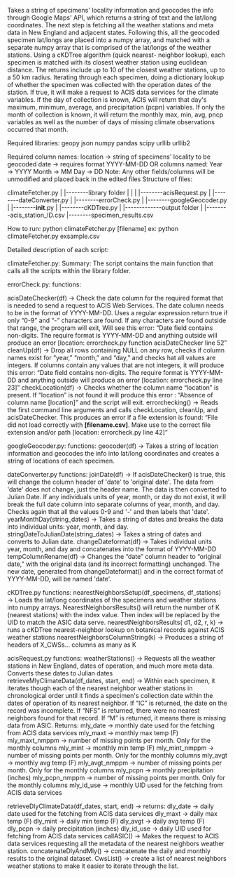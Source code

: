 Takes a string of specimens' locality information and geocodes the info through Google Maps' API,
which returns a string of text and the lat/long coordinates. The next step is fetching all the weather
stations and meta data in New England and adjacent states. Following this, all the geocoded
specimen lat/longs are placed into a numpy array, and matched with a separate numpy array that is
comprised of the lat/longs of the weather stations. Using a cKDTree algorithm (quick nearest-
neighbor lookup), each specimen is matched with its closest weather station using euclidean
distance. The returns include up to 10 of the closest weather stations, up to a 50 km radius. Iterating
through each specimen, doing a dictionary lookup of whether the specimen was collected with the
operation dates of the station. If true, it will make a request to ACIS data services for the climate
variables. If the day of collection is known, ACIS will return that day's maximum, minimum, average,
and precipitation (pcpn) variables. If only the month of collection is known, it will return the monthly
max, min, avg, pncp variables as well as the number of days of missing climate observations
occurred that month.

Required libraries:
geopy
json
numpy
pandas
scipy
urllib
urllib2

Required column names:
location → string of specimens' locality to be geocoded
date → requires format YYYY-MM-DD OR columns named:
Year → YYYY
Month → MM
Day → DD
Note:
Any other fields/columns will be unmodified and placed back in the edited files
Structure of files:

climateFetcher.py
|
|--------library folder
|                    |
|                    |--------acisRequest.py
|                    |--------dateConverter.py
|                    |--------errorCheck.py
|                    |--------googleGeocoder.py
|                    |--------__init__.py
|                    |--------cKDTree.py
|
|-------------output folder
                     |
                     |--------acis_station_ID.csv
                     |--------specimen_results.csv

How to run:
python climateFetcher.py [filename]
ex: python climateFetcher.py exsample.csv


Detailed description of each script:


climateFetcher.py:
Summary:
The script contains the main function that calls all the scripts within the library folder. 

errorCheck.py:
functions:


acisDateChecker(df) → Check the date column for the required format that is needed to send a request to ACIS Web Services. The date column needs to be in the format of YYYY-MM-DD. Uses a regular expression return true if only “0-9” and “-” characters are found. If any characters are found outside that range, the program will exit, Will see this error: “Date field contains non-digits. The require format is YYYY-MM-DD and anything outside will produce an error [location: errorcheck.py function acisDateChecker line 52”
cleanUp(df) → Drop all rows containing NULL on any row, checks if column names exist for “year,” “month,” and “day,” and checks hat all values are integers. If columns contain any values that are not integers, it will produce this error: “Date field contains non-digits. The require format is YYYY-MM-DD and anything outside will produce an error [location: errorcheck.py line 23]”
checkLocation(df) → Checks whether the column name “location” is present. If “location” is not found it will produce this error : “Absence of column name [location]” and the script will exit.
errorchecking() → Reads the first command line arguments and calls checkLocation, cleanUp, and acisDateChecker. This produces an error if a file extension is found: “File did not load correctly with **[filename.csv]**. Make use to the correct file extension and/or path [location: errorcheck.py line 42]”

googleGeocoder.py:
functions:
geocoder(df) → Takes a string of location information and geocodes the info into lat/long coordinates and creates a string of locations of each specimen.

dateConverter.py
functions:
joinDate(df) → If acisDateChecker() is true, this will change the column header of 'date' to 'original date'. The data from 'date' does not change, just the header name. The data is then converted to Julian Date. If any individuals units of year, month, or day do not exist, it will break the full date column into separate columns of year, month, and day. Checks again that all the values 0-9 and '-' and then labels that 'date'. 
yearMonthDay(string_dates) → Takes a string of dates and breaks the data into individual units: year, month, and day.
stringDateToJulianDate(string_dates) →  Takes a string of dates and converts to Julian date.
changeDateformat(df) → Takes individual units year, month, and day and concatenates into the format of YYYY-MM-DD
tempColumnRename(df) → Changes the “date” column header to “original date,” with the original data (and its incorrect formatting) unchanged. The new date, generated from changeDateformat() and in the correct format of YYYY-MM-DD, will be named 'date'.

cKDTree.py
functions:
nearestNeighborsSetup(df_specimens, df_stations) → Loads the lat/long coordinates of the specimens and weather stations into numpy arrays.  NearestNeighborsResults() will return the number of K (nearest stations) with the index value. Then index will be replaced by the UID to match the ASIC data serve.
nearestNeighborsResults( d1, d2, r, k) → runs a cKDTree nearest-neighbor lookup on botanical records against ACIS weather stations 
nearestNeighborsColumnString(k) → Produces a string of headers of X_CWSs... columns as many as K

acisRequest.py 
functions:
weatherStations() → Requests all the weather stations in New England, dates of operation, and much more meta data. Converts these dates to Julian dates  
retrieveMlyClimateData(df_dates, start, end) → Within each specimen, it iterates though each of the nearest neighbor weather stations in chronological order until it finds a specimen's collection date within the dates of operation of its nearest neighbor. If “IC” is returned, the date on the record was incomplete. If “NFS” is returned, there were no nearest neighbors found for that record. If “M” is returned, it means there is missing data from ASIC.
Returns:
mly_date → monthly date used for the fetching from ACIS data services
mly_maxt → monthly max temp (F)
mly_maxt_nmppm → number of missing points per month. Only for the monthly columns
mly_mint → monthly min temp (F)
mly_mint_nmppm → number of missing points per month. Only for the monthly columns 
mly_avgt → monthly avg temp (F)
mly_avgt_nmppm → number of missing points per month. Only for the monthly columns
mly_pcpn → monthly precipitation (inches)
mly_pcpn_nmppm → number of missing points per month. Only for the monthly columns
mly_id_use → monthly UID used for the fetching from ACIS data services

retrieveDlyClimateData(df_dates, start, end) →
returns:
dly_date → daily date used for the fetching from ACIS data services
dly_maxt → daily max temp (F)
dly_mint → daily min temp (F)
dly_avgt → daily avg temp (F)
dly_pcpn → daily precipitation (inches)
dly_id_use → daily UID used for fetching from ACIS data services
callASIC() → Makes the request to ACIS data services requesting all the metadata of the nearest neighbors weather station.
concatenateDlyAndMly() → concatenate the daily and monthly results to the original dataset.
CwsList() → create a list of nearest neighbors weather stations to make it easier to iterate through the list. 

